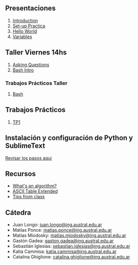## Presentaciones
1. [Introduction](introduction)
2. [Set-up Practica](practice-setup)
3. [Hello World](hello-world)
4. [Variables](variables)
<!-- 5. [Strings](strings) -->
<!-- 6. [Strings (part 2)](strings-2) -->
<!-- 7. [If Statements](ifs) -->
<!-- 8. [Functions](functions) -->
<!-- 9. [Scope](scope) -->
<!-- 10. [Lists](lists) -->
<!-- 11. [Loops](loops) -->
<!-- 12. [List Comprehension & Plots](listsplots) -->

## Taller Viernes 14hs
1. [Asking Questions](asking-questions)
2. [Bash Intro](bash-intro)
<!-- 3. [Git Intro](git-intro) -->
<!-- 4. [Regex](regex) -->
<!-- 5. [Ways to run Python](run-python) -->

### Trabajos Prácticos Taller
1. [Bash](practice/bash.md)
<!-- 2. [Git](practice/git.md) -->
<!-- 3. [Regex](practice/regex.md) -->
<!-- 4. [Jupyter](practice/jupyter.md) -->

## Trabajos Prácticos

1. [TP1](practice/1)
<!-- 2. [TP2](practice/2)-->
<!-- 3. [TP3](practice/3)-->
<!-- 4. [TP4](practice/4)-->
<!-- 5. [TP5](practice/5)-->
<!-- 6. [TP6](practice/6)-->
<!-- 7. [TP7](practice/7)-->
<!-- 8. [TP8](practice/8)-->
<!-- 9. [TP9](practice/9)-->
<!-- 10. [TP10](practice/10)-->

<!-- ## Ejercicios Final -->
<!-- [Ejercicios Final](final-practice) -->
<!-- [Ejercicios 2do parcial](practice-exercises) -->

<!-- ## Parciales y Anuncios -->

<!-- * Lunes 19/09: Primer parcial -->
<!-- * Lunes 14/11: Segundo parcial -->

## Instalación y configuración de Python y SublimeText
[Revisar los pasos  aqui](utils/installation)


## Recursos

* [What's an algorithm?](https://www.youtube.com/watch?v=6hfOvs8pY1k)
* [ASCII Table Extended](https://computersciencewiki.org/images/3/3d/Ascii_table.png)
* [Tips from class](resources/hoja_tips.pdf)


## Cátedra
* Juan Longo: [juan.longo@ing.austral.edu.ar](mailto:jlongo@austral.edu.ar)
* Matías Ponce: [matias.ponce@ing.austral.edu.ar](mailto:matias.ponce@ing.austral.edu.ar)
* Matías Miodosky: [matias.miodosky@ing.austral.edu.ar](matias.miodosky@ing.austral.edu.ar)
* Gastón Gadea: [gaston.gadea@ing.austral.edu.ar](gaston.gadea@ing.austral.edu.ar)
* Sebastián Iglesias: [sebastian.iglesias@ing.austral.edu.ar](sebastian.iglesias@ing.austral.edu.ar)
* Katia Cammisa: [katia.cammisa@ing.austral.edu.ar](katia.cammisa@ing.austral.edu.ar)
* Catalina Ghiglione: [catalina.ghiglione@ing.austral.edu.ar](catalina.ghiglione@ing.austral.edu.ar)

